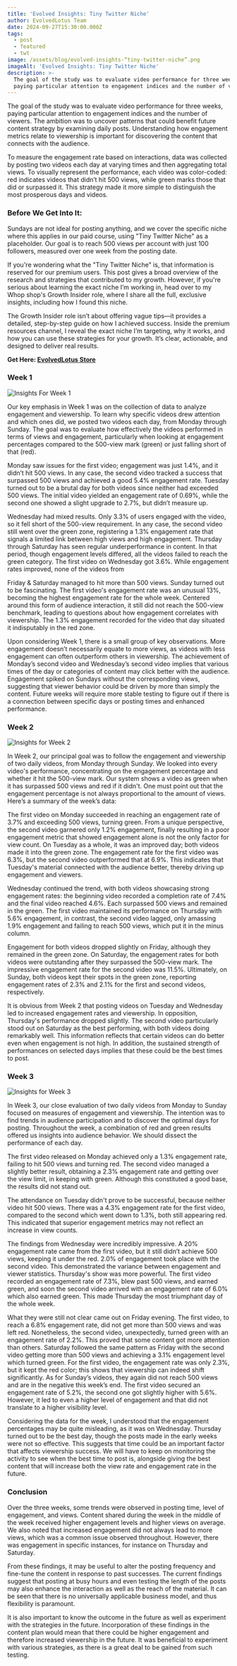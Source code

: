 ```yaml
---
title: 'Evolved Insights: Tiny Twitter Niche'
author: EvolvedLotus Team
date: 2024-09-27T15:30:00.000Z
tags:
  - post
  - featured
  - twt
image: /assets/blog/evolved-insights-“tiny-twitter-niche”.png
imageAlt: 'Evolved Insights: Tiny Twitter Niche'
description: >-
  The goal of the study was to evaluate video performance for three weeks,
  paying particular attention to engagement indices and the number of viewers
---
```

The goal of the study was to evaluate video performance for three weeks, paying particular attention to engagement indices and the number of viewers. The ambition was to uncover patterns that could benefit future content strategy by examining daily posts. Understanding how engagement metrics relate to viewership is important for discovering the content that connects with the audience.



To measure the engagement rate based on interactions, data was collected by posting two videos each day at varying times and then aggregating total views. To visually represent the performance, each video was color-coded: red indicates videos that didn’t hit 500 views, while green marks those that did or surpassed it. This strategy made it more simple to distinguish the most prosperous days and videos.



### Before We Get Into It: 



Sundays are not ideal for posting anything, and we cover the specific niche where this applies in our paid course, using "Tiny Twitter Niche" as a placeholder. Our goal is to reach 500 views per account with just 100 followers, measured over one week from the posting date.



If you're wondering what the "Tiny Twitter Niche" is, that information is reserved for our premium users. This post gives a broad overview of the research and strategies that contributed to my growth. However, if you're serious about learning the exact niche I’m working in, head over to my Whop shop's Growth Insider role, where I share all the full, exclusive insights, including how I found this niche.



The Growth Insider role isn’t about offering vague tips—it provides a detailed, step-by-step guide on how I achieved success. Inside the premium resources channel, I reveal the exact niche I’m targeting, why it works, and how you can use these strategies for your growth. It’s clear, actionable, and designed to deliver real results.



**Get Here: [EvolvedLotus Store](https://whop.com/evolvedlotus-extras/)**









### Week 1

![Insights For Week 1](/assets/blog/week1finished.png)

Our key emphasis in Week 1 was on the collection of data to analyze engagement and viewership. To learn why specific videos drew attention and which ones did, we posted two videos each day, from Monday through Sunday. The goal was to evaluate how effectively the videos performed in terms of views and engagement, particularly when looking at engagement percentages compared to the 500-view mark (green) or just falling short of that (red).



Monday saw issues for the first video; engagement was just 1.4%, and it didn’t hit 500 views. In any case, the second video tracked a success that surpassed 500 views and achieved a good 5.4% engagement rate. Tuesday turned out to be a brutal day for both videos since neither had exceeded 500 views. The initial video yielded an engagement rate of 0.69%, while the second one showed a slight upgrade to 2.7%, but didn’t measure up.



Wednesday had mixed results. Only 3.3% of users engaged with the video, so it fell short of the 500-view requirement. In any case, the second video still went over the green zone, registering a 1.3% engagement rate that signals a limited link between high views and high engagement. Thursday through Saturday has seen regular underperformance in content. In that period, though engagement levels differed, all the videos failed to reach the green category. The first video on Wednesday got 3.6%. While engagement rates improved, none of the videos from 

Friday & Saturday managed to hit more than 500 views. Sunday turned out to be fascinating. The first video's engagement rate was an unusual 13%, becoming the highest engagement rate for the whole week. Centered around this form of audience interaction, it still did not reach the 500-view benchmark, leading to questions about how engagement correlates with viewership. The 1.3% engagement recorded for the video that day situated it indisputably in the red zone.



Upon considering Week 1, there is a small group of key observations. More engagement doesn’t necessarily equate to more views, as videos with less engagement can often outperform others in viewership. The achievement of Monday’s second video and Wednesday’s second video implies that various times of the day or categories of content may click better with the audience. Engagement spiked on Sundays without the corresponding views, suggesting that viewer behavior could be driven by more than simply the content. Future weeks will require more stable testing to figure out if there is a connection between specific days or posting times and enhanced performance.













### Week 2

![Insights for Week 2](/assets/blog/week2finished.png)

In Week 2, our principal goal was to follow the engagement and viewership of two daily videos, from Monday through Sunday. We looked into every video's performance, concentrating on the engagement percentage and whether it hit the 500-view mark. Our system shows a video as green when it has surpassed 500 views and red if it didn't. One must point out that the engagement percentage is not always proportional to the amount of views. Here’s a summary of the week’s data:



The first video on Monday succeeded in reaching an engagement rate of 3.7% and exceeding 500 views, turning green. From a unique perspective, the second video garnered only 1.2% engagement, finally resulting in a poor engagement metric that showed engagement alone is not the only factor for view count. On Tuesday as a whole, it was an improved day; both videos made it into the green zone. The engagement rate for the first video was 6.3%, but the second video outperformed that at 6.9%. This indicates that Tuesday's material connected with the audience better, thereby driving up engagement and viewers.



Wednesday continued the trend, with both videos showcasing strong engagement rates: the beginning video recorded a completion rate of 7.4% and the final video reached 4.6%. Each surpassed 500 views and remained in the green. The first video maintained its performance on Thursday with 5.6% engagement, in contrast, the second video lagged, only amassing 1.9% engagement and failing to reach 500 views, which put it in the minus column.



Engagement for both videos dropped slightly on Friday, although they remained in the green zone. On Saturday, the engagement rates for both videos were outstanding after they surpassed the 500-view mark. The impressive engagement rate for the second video was 11.5%. Ultimately, on Sunday, both videos kept their spots in the green zone, reporting engagement rates of 2.3% and 2.1% for the first and second videos, respectively.



It is obvious from Week 2 that posting videos on Tuesday and Wednesday led to increased engagement rates and viewership. In opposition, Thursday's performance dropped slightly. The second video particularly stood out on Saturday as the best performing, with both videos doing remarkably well. This information reflects that certain videos can do better even when engagement is not high. In addition, the sustained strength of performances on selected days implies that these could be the best times to post.













### Week 3

![Insights for Week 3](/assets/blog/week3finished.png)

In Week 3, our close evaluation of two daily videos from Monday to Sunday focused on measures of engagement and viewership. The intention was to find trends in audience participation and to discover the optimal days for posting. Throughout the week, a combination of red and green results offered us insights into audience behavior. We should dissect the performance of each day.



The first video released on Monday achieved only a 1.3% engagement rate, failing to hit 500 views and turning red. The second video managed a slightly better result, obtaining a 2.3% engagement rate and getting over the view limit, in keeping with green. Although this constituted a good base, the results did not stand out.

The attendance on Tuesday didn't prove to be successful, because neither video hit 500 views. There was a 4.3% engagement rate for the first video, compared to the second which went down to 1.3%, both still appearing red. This indicated that superior engagement metrics may not reflect an increase in view counts.



The findings from Wednesday were incredibly impressive. A 20% engagement rate came from the first video, but it still didn’t achieve 500 views, keeping it under the red. 2.0% of engagement took place with the second video. This demonstrated the variance between engagement and viewer statistics. Thursday's show was more powerful. The first video recorded an engagement rate of 7.3%, blew past 500 views, and earned green, and soon the second video arrived with an engagement rate of 6.0% which also earned green. This made Thursday the most triumphant day of the whole week.



What they were still not clear came out on Friday evening. The first video, to reach a 6.8% engagement rate, did not get more than 500 views and was left red. Nonetheless, the second video, unexpectedly, turned green with an engagement rate of 2.2%. This proved that some content got more attention than others. Saturday followed the same pattern as Friday with the second video getting more than 500 views and achieving a 3.1% engagement level which turned green. For the first video, the engagement rate was only 2.3%, but it kept the red color; this shows that viewership can indeed shift significantly. As for Sunday’s videos, they again did not reach 500 views and are in the negative this week’s end. The first video secured an engagement rate of 5.2%, the second one got slightly higher with 5.6%. However, it led to even a higher level of engagement and that did not translate to a higher visibility level.



Considering the data for the week, I understood that the engagement percentages may be quite misleading, as it was on Wednesday. Thursday turned out to be the best day, though the posts made in the early weeks were not so effective. This suggests that time could be an important factor that affects viewership success. We will have to keep on monitoring the activity to see when the best time to post is, alongside giving the best content that will increase both the view rate and engagement rate in the future.















### Conclusion



Over the three weeks, some trends were observed in posting time, level of engagement, and views. Content shared during the week in the middle of the week received higher engagement levels and higher views on average. We also noted that increased engagement did not always lead to more views, which was a common issue observed throughout. However, there was engagement in specific instances, for instance on Thursday and Saturday.



From these findings, it may be useful to alter the posting frequency and fine-tune the content in response to past successes. The current findings suggest that posting at busy hours and even testing the length of the posts may also enhance the interaction as well as the reach of the material. It can be seen that there is no universally applicable business model, and thus flexibility is paramount.



It is also important to know the outcome in the future as well as experiment with the strategies in the future. Incorporation of these findings in the content plan would mean that there could be higher engagement and therefore increased viewership in the future. It was beneficial to experiment with various strategies, as there is a great deal to be gained from such testing.
